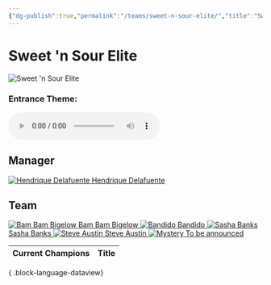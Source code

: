 ```yaml
---
{"dg-publish":true,"permalink":"/teams/sweet-n-sour-elite/","title":"Sweet 'n Sour Elite","noteIcon":""}
---
```


# **Sweet 'n Sour Elite**
<img src="https://github.com/CptSpaulding1980/choke-slam-wrestling/releases/download/images/ChokeSlam_SnS.png" alt="Sweet 'n Sour Elite">

### Entrance Theme:
<audio controls>
  <source src="https://github.com/CptSpaulding1980/choke-slam-wrestling/releases/download/audio/Sweet_n_Sour_Elite.mp3" type="audio/mpeg">
</audio>

## **Manager**
<div class="championship-grid">
  <a href="https://cptspaulding1980.github.io/choke-slam-wrestling/manager/hendrique-delafuente/" class="champ-card">
  <img src="https://github.com/CptSpaulding1980/choke-slam-wrestling/releases/download/images/Hendrique_Delafuente.png" alt="Hendrique Delafuente">
  <span>Hendrique Delafuente</span>
  </a>
</div>

## **Team**
<div class="championship-grid">
  <a href="https://cptspaulding1980.github.io/choke-slam-wrestling/wrestler/bam-bam-bigelow" class="champ-card">
    <img src="https://github.com/CptSpaulding1980/choke-slam-wrestling/releases/download/images/Bam_Bam_Bigelow.png" alt="Bam Bam Bigelow">
    <span>Bam Bam Bigelow</span>
  </a>
  <a href="https://cptspaulding1980.github.io/choke-slam-wrestling/wrestler/bandido" class="champ-card">
    <img src="https://github.com/CptSpaulding1980/choke-slam-wrestling/releases/download/images/Bandido.png" alt="Bandido">
    <span>Bandido</span>
  </a>
  <a href="https://cptspaulding1980.github.io/choke-slam-wrestling/wrestler/sasha-banks" class="champ-card">
    <img src="https://github.com/CptSpaulding1980/choke-slam-wrestling/releases/download/images/Sasha_Banks.png" alt="Sasha Banks">
    <span>Sasha Banks</span>
  </a>
  <a href="https://cptspaulding1980.github.io/choke-slam-wrestling/wrestler/steve-austin" class="champ-card">
    <img src="https://github.com/CptSpaulding1980/choke-slam-wrestling/releases/download/images/Steve_Austin.png" alt="Steve Austin">
    <span>Steve Austin</span>
  </a>
  <a href="https://cptspaulding1980.github.io/choke-slam-wrestling/wrestler/" class="champ-card">
    <img src="https://github.com/CptSpaulding1980/choke-slam-wrestling/releases/download/images/Mystery.png" alt="Mystery">
    <span>To be announced</span>
  </a>
</div>


| Current Champions | Title |
| ----------------- | ----- |

{ .block-language-dataview}
